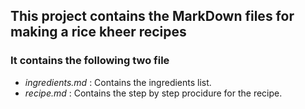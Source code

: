 ## This project contains the MarkDown files for making a rice kheer recipes

### It contains the following two file
* *ingredients.md* : Contains the ingredients list.
* *recipe.md* : Contains the step by step procidure for the recipe.
